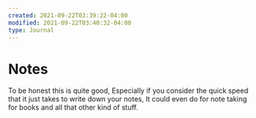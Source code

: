 ```yaml
---
created: 2021-09-22T03:39:22-04:00
modified: 2021-09-22T03:40:32-04:00
type: Journal
---
```


# Notes
To be honest this is quite good, Especially if you consider the quick speed that it just takes to write down your notes, It could even do for note taking for books and all that other kind of stuff.
